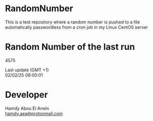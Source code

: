 # RandomNumber    
This is a test repository where a random number is pushed to a file automatically passwordless from a cron job in my Linux CentOS server    
# Random Number of the last run   
4575
      
Last update (GMT +1)    
02/02/25 08:00:01
# Developer    
Hamdy Abou El Anein   
hamdy.aea@protonmail.com

